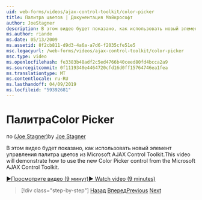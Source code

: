 ```yaml
---
uid: web-forms/videos/ajax-control-toolkit/color-picker
title: Палитра цветов | Документация Майкрософт
author: JoeStagner
description: В этом видео будет показано, как использовать новый элемент управления палитра цветов из Microsoft AJAX Control Toolkit.
ms.author: riande
ms.date: 05/13/2009
ms.assetid: 8f2cb811-d9d3-4a6a-a7d6-f2035cfe51e5
msc.legacyurl: /web-forms/videos/ajax-control-toolkit/color-picker
msc.type: video
ms.openlocfilehash: fe3383b48adf2c5ed4766b40ceed80fd4bcca2a9
ms.sourcegitcommit: 0f1119340e4464720cfd16d0ff15764746ea1fea
ms.translationtype: MT
ms.contentlocale: ru-RU
ms.lasthandoff: 04/09/2019
ms.locfileid: "59392681"
---
```

# <a name="color-picker"></a><span data-ttu-id="d974b-103">Палитра</span><span class="sxs-lookup"><span data-stu-id="d974b-103">Color Picker</span></span>

<span data-ttu-id="d974b-104">по [(Joe Stagner)](https://github.com/JoeStagner)</span><span class="sxs-lookup"><span data-stu-id="d974b-104">by [Joe Stagner](https://github.com/JoeStagner)</span></span>

<span data-ttu-id="d974b-105">В этом видео будет показано, как использовать новый элемент управления палитра цветов из Microsoft AJAX Control Toolkit.</span><span class="sxs-lookup"><span data-stu-id="d974b-105">This video will demonstrate how to use the new Color Picker control from the Microsoft AJAX Control Toolkit.</span></span>

[<span data-ttu-id="d974b-106">&#9654;Просмотрите видео (9 минут)</span><span class="sxs-lookup"><span data-stu-id="d974b-106">&#9654; Watch video (9 minutes)</span></span>](https://channel9.msdn.com/Blogs/ASP-NET-Site-Videos/color-picker)

> [!div class="step-by-step"]
> <span data-ttu-id="d974b-107">[Назад](control-extenders.md)
> [Вперед](combo-box.md)</span><span class="sxs-lookup"><span data-stu-id="d974b-107">[Previous](control-extenders.md)
[Next](combo-box.md)</span></span>
